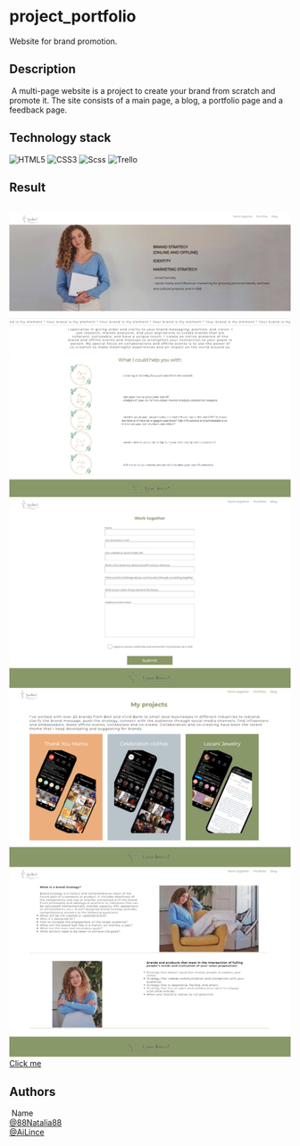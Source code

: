 # project_portfolio

Website for brand promotion.
​
## Description
​
A multi-page website is a project to create your brand from scratch and promote it. The site consists of a main page, a blog, a portfolio page and a feedback page.
​
​
## Technology stack

![HTML5](https://img.shields.io/badge/html5-%23E34F26.svg?style=for-the-badge&logo=html5&logoColor=white) ![CSS3](https://img.shields.io/badge/css3-%231572B6.svg?style=for-the-badge&logo=css3&logoColor=white) ![Scss](https://img.shields.io/badge/Scss-CC6699.svg?style=for-the-badge&logo=html5&logoColor=white) ![Trello](https://img.shields.io/badge/Trello-%23026AA7.svg?style=for-the-badge&logo=Trello&logoColor=white)
​
​
## Result
​
![Image alt](https://github.com/88Natalia88/project_portfolio/blob/main/your%20brand%201.png)
![Image alt](https://github.com/88Natalia88/project_portfolio/blob/main/your%20brand%202.png)
![Image alt](https://github.com/88Natalia88/project_portfolio/blob/main/your%20brand%203.png)
![Image alt](https://github.com/88Natalia88/project_portfolio/blob/main/your%20brand%204.png)
![Image alt](https://github.com/88Natalia88/project_portfolio/blob/main/your%20brand%205.png)
[Сlick me](88natalia88.github.io/project_portfolio/)

## Authors
​
Name<br>
[@88Natalia88](https://github.com/88Natalia88)<br>
[@AiLince](https://github.com/AiLince)
